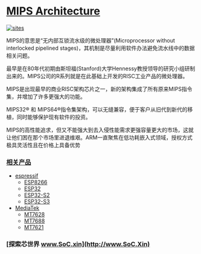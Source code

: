 ﻿# [MIPS Architecture](https://github.com/SoCXin/MIPS)

[![sites](http://182.61.61.133/link/resources/SoC.png)](http://www.SoC.Xin)

MIPS的意思是“无内部互锁流水级的微处理器”(Microprocessor without interlocked pipelined stages)，其机制是尽量利用软件办法避免流水线中的数据相关问题。

最早是在80年代初期由斯坦福(Stanford)大学Hennessy教授领导的研究小组研制出来的。MIPS公司的R系列就是在此基础上开发的RISC工业产品的微处理器。

MIPS是出现最早的商业RISC架构芯片之一，新的架构集成了所有原来MIPS指令集，并增加了许多更强大的功能。

MIPS32® 和 MIPS64®指令集架构，可以无缝兼容，便于客户从旧代到新代的移植，同时能够保护现有软件的投资。

MIPS的高性能追求，但又不能强大到去入侵性能需求更强容量更大的市场，这就让他们困在那个市场里进退维艰。ARM一直聚焦在低功耗嵌入式领域，授权方式极具灵活性且在价格上具备优势

### [相关产品](https://github.com/SoCXin?q=MIPS&type=&language=&sort=)

* [espressif](https://www.espressif.com/)
    * [ESP8266](https://github.com/SoCXin/ESP8266)
    * [ESP32](https://github.com/SoCXin/ESP32)
    * [ESP32-S2](https://github.com/SoCXin/ESP32-S2)
    * [ESP32-S3](https://github.com/SoCXin/ESP32-S3)
* [MediaTek](https://www.mediatek.cn/)
    * [MT7628](https://github.com/SoCXin/MT7628)
    * [MT7688](https://github.com/SoCXin/MT7688)
    * [MT7621](https://github.com/SoCXin/MT7621)

### [探索芯世界 www.SoC.xin](http://www.SoC.Xin)
